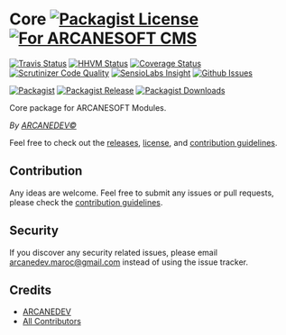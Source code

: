 # Core [![Packagist License][badge_license]](LICENSE.md) [![For ARCANESOFT CMS][badge_arcanesoft]][link-arcanesoft]

[![Travis Status][badge_build]][link-travis]
[![HHVM Status][badge_hhvm]][link-hhvm]
[![Coverage Status][badge_coverage]][link-scrutinizer]
[![Scrutinizer Code Quality][badge_quality]][link-scrutinizer]
[![SensioLabs Insight][badge_insight]][link-insight]
[![Github Issues][badge_issues]][link-github-issues]

[![Packagist][badge_package]][link-packagist]
[![Packagist Release][badge_release]][link-packagist]
[![Packagist Downloads][badge_downloads]][link-packagist]

Core package for ARCANESOFT Modules.

*By [ARCANEDEV&copy;](http://www.arcanedev.net/)*

Feel free to check out the [releases](https://github.com/ARCANESOFT/Core/releases), [license](LICENSE.md), and [contribution guidelines](CONTRIBUTING.md).

## Contribution

Any ideas are welcome. Feel free to submit any issues or pull requests, please check the [contribution guidelines](CONTRIBUTING.md).

## Security

If you discover any security related issues, please email arcanedev.maroc@gmail.com instead of using the issue tracker.

## Credits

- [ARCANEDEV][link-author]
- [All Contributors][link-contributors]

[badge_license]:      http://img.shields.io/packagist/l/arcanesoft/core.svg?style=flat-square
[badge_arcanesoft]:   https://img.shields.io/badge/For-ARCANESOFT%20CMS-orange.svg?style=flat-square
[badge_build]:        http://img.shields.io/travis/ARCANESOFT/Core.svg?style=flat-square
[badge_hhvm]:         https://img.shields.io/hhvm/arcanesoft/core.svg?style=flat-square
[badge_coverage]:     https://img.shields.io/scrutinizer/coverage/g/ARCANESOFT/Core.svg?style=flat-square
[badge_quality]:      https://img.shields.io/scrutinizer/g/ARCANESOFT/Core.svg?style=flat-square
[badge_insight]:      https://img.shields.io/sensiolabs/i/ed5a48b5-5be8-41f2-bd69-401d429bb031.svg?style=flat-square
[badge_issues]:       https://img.shields.io/github/issues/ARCANESOFT/Core.svg?style=flat-square
[badge_package]:      https://img.shields.io/badge/package-arcanesoft/core-blue.svg?style=flat-square
[badge_release]:      https://img.shields.io/packagist/v/arcanesoft/core.svg?style=flat-square
[badge_downloads]:    https://img.shields.io/packagist/dt/arcanesoft/core.svg?style=flat-square

[link-arcanesoft]:    https://github.com/ARCANESOFT/ARCANESOFT
[link-author]:        https://github.com/arcanedev-maroc
[link-github-repo]:   https://github.com/ARCANESOFT/Core
[link-github-issues]: https://github.com/ARCANESOFT/Core/issues
[link-contributors]:  https://github.com/ARCANESOFT/Core/graphs/contributors
[link-packagist]:     https://packagist.org/packages/arcanesoft/core
[link-travis]:        https://travis-ci.org/ARCANESOFT/Core
[link-hhvm]:          http://hhvm.h4cc.de/package/arcanesoft/core
[link-scrutinizer]:   https://scrutinizer-ci.com/g/ARCANESOFT/Core/?branch=master
[link-insight]:       https://insight.sensiolabs.com/projects/ed5a48b5-5be8-41f2-bd69-401d429bb031
